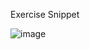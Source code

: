 Exercise Snippet

![image](https://user-images.githubusercontent.com/110332364/220749743-e4b00062-76c9-40c6-bc48-3be96aa85897.png)
